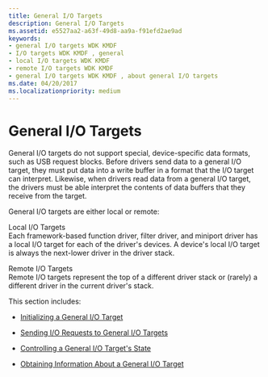 ```yaml
---
title: General I/O Targets
description: General I/O Targets
ms.assetid: e5527aa2-a63f-49d8-aa9a-f91efd2ae9ad
keywords:
- general I/O targets WDK KMDF
- I/O targets WDK KMDF , general
- local I/O targets WDK KMDF
- remote I/O targets WDK KMDF
- general I/O targets WDK KMDF , about general I/O targets
ms.date: 04/20/2017
ms.localizationpriority: medium
---
```


# General I/O Targets





General I/O targets do not support special, device-specific data formats, such as USB request blocks. Before drivers send data to a general I/O target, they must put data into a write buffer in a format that the I/O target can interpret. Likewise, when drivers read data from a general I/O target, the drivers must be able interpret the contents of data buffers that they receive from the target.

General I/O targets are either local or remote:

<a href="" id="local-i-o-targets"></a>Local I/O Targets  
Each framework-based function driver, filter driver, and miniport driver has a local I/O target for each of the driver's devices. A device's local I/O target is always the next-lower driver in the driver stack.

<a href="" id="remote-i-o-targets"></a>Remote I/O Targets  
Remote I/O targets represent the top of a different driver stack or (rarely) a different driver in the current driver's stack.

This section includes:

-   [Initializing a General I/O Target](initializing-a-general-i-o-target.md)

-   [Sending I/O Requests to General I/O Targets](sending-i-o-requests-to-general-i-o-targets.md)

-   [Controlling a General I/O Target's State](controlling-a-general-i-o-target-s-state.md)

-   [Obtaining Information About a General I/O Target](obtaining-information-about-a-general-i-o-target.md)

 

 





